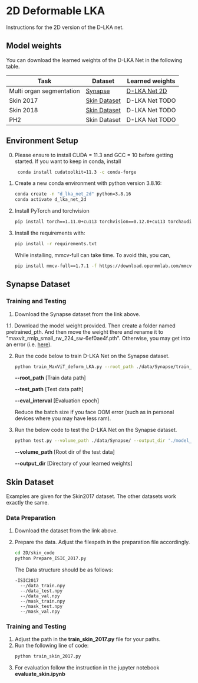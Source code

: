 # 2D Deformable LKA

Instructions for the 2D version of the D-LKA net.




## Model weights
You can download the learned weights of the D-LKA Net in the following table. 

Task | Dataset |Learned weights
------------ | -------------|----
Multi organ segmentation | [Synapse](https://drive.google.com/uc?export=download&id=18I9JHH_i0uuEDg-N6d7bfMdf7Ut6bhBi) | [D-LKA Net 2D](https://drive.google.com/drive/folders/1TY7G0X32kGbgnzx_Zn5px0gW8fVF4ptI?usp=sharing)
Skin 2017 | [Skin Dataset](https://challenge.isic-archive.com/data/#2017) | D-LKA Net TODO
Skin 2018 | [Skin Dataset](https://challenge.isic-archive.com/data/#2018) | D-LKA Net TODO
PH2       | Skin Dataset | D-LKA Net TODO

## Environment Setup
0. Please ensure to install CUDA = 11.3 and GCC = 10 before getting started.
   If you want to keep in conda, 
   install 
   ```bash
    conda install cudatoolkit=11.3 -c conda-forge
    ```

1. Create a new conda environment with python version 3.8.16:
    ```bash
    conda create -n "d_lka_net_2d" python=3.8.16
    conda activate d_lka_net_2d
    ```
2. Install PyTorch and torchvision
    ```bash
    pip install torch==1.11.0+cu113 torchvision==0.12.0+cu113 torchaudio==0.11.0+cu113 --extra-index-url https://download.pytorch.org/whl/cu113
    ```
3. Install the requirements with:
    ```bash
    pip install -r requirements.txt
    ```
    While installing, mmcv-full can take time. To avoid this, you can, 
    ```bash
    pip install mmcv-full==1.7.1 -f https://download.openmmlab.com/mmcv/dist/cu113/torch1.11.0/index.html
    ```

## Synapse Dataset
### Training and Testing
1. Download the Synapse dataset from the link above.

1.1. Download the model weight provided. Then create a folder named pretrained_pth. And then move the weight there and rename it to "maxvit_rmlp_small_rw_224_sw-6ef0ae4f.pth". Otherwise, you may get into an error (i.e. [here](https://github.com/xmindflow/deformableLKA/issues/16)). 

2. Run the code below to train D-LKA Net on the Synapse dataset.
    ```bash
    python train_MaxViT_deform_LKA.py --root_path ./data/Synapse/train_npz --test_path ./data/Synapse/test_vol_h5 --batch_size 20 --eval_interval 20 # (I changed batch size to 6)
    ```
    **--root_path**     [Train data path]

    **--test_path**     [Test data path]

    **--eval_interval** [Evaluation epoch]

    Reduce the batch size if you face OOM error (such as in personal devices where you may have less ram).

3. Run the below code to test the D-LKA Net on the Synapse dataset.
    ```bash
    python test.py --volume_path ./data/Synapse/ --output_dir './model_out'
    ```
    **--volume_path**   [Root dir of the test data]
        
    **--output_dir**    [Directory of your learned weights]

## Skin Dataset
Examples are given for the Skin2017 dataset. The other datasets work exactly the same.
### Data Preparation
1. Download the dataset from the link above.
2. Prepare the data. Adjust the filespath in the preparation file accordingly.
    ```bash
    cd 2D/skin_code
    python Prepare_ISIC_2017.py
    ```

    The Data structure should be as follows:
    ```
    -ISIC2017
      --/data_train.npy
      --/data_test.npy
      --/data_val.npy
      --/mask_train.npy
      --/mask_test.npy
      --/mask_val.npy
    ```
### Training and Testing
1. Adjust the path in the **train_skin_2017.py** file for your paths.
2. Run the following line of code:
    ```bash
    python train_skin_2017.py
    ```
3. For evaluation follow the instruction in the jupyter notebook **evaluate_skin.ipynb**
